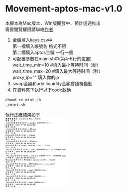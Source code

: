 # Movement-aptos-mac-v1.0
本腳本為Mac版本，Win版開發中，預計這週推出  
需要閱覽權限請聯絡[作者](https://x.com/jason2290_eth)
1. 金鑰填入keys.csv中  
第一欄填入帳號名 格式不限  
第二欄填入aptos金鑰 一行一個
2. 可配置參數在main.sh中(第4-6行的位置)  
wait_time_min=10 #填入最小等待时间（秒）  
wait_time_max=20 #填入最大等待时间（秒）  
proxy_ip="" 填入你的ip  
3. swap金額和add liquidity金額會隨機變動  
4. 在資料夾下執行以下code啟動  
 ```
chmod +x mint.sh
./mint.sh
 ```


執行正確結果如下  
<img src="screenshot.jpg" width="40%">
